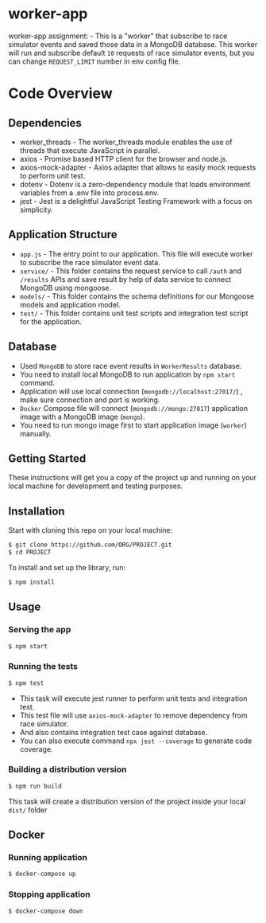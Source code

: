 # worker-app
worker-app assignment: - This is a "worker" that subscribe to race simulator events
and saved those data in a MongoDB database.
This worker will run and subscribe default `10` requests of race simulator events,
but you can change `REQUEST_LIMIT` number in env config file.

# Code Overview

## Dependencies

- worker_threads - The worker_threads module enables the use of threads that execute JavaScript in parallel.
- axios - Promise based HTTP client for the browser and node.js. 
- axios-mock-adapter - Axios adapter that allows to easily mock requests to perform unit test.
- dotenv - Dotenv is a zero-dependency module that loads environment variables from a .env file into process.env.
- jest - Jest is a delightful JavaScript Testing Framework with a focus on simplicity.

## Application Structure

- `app.js` - The entry point to our application. This file will execute worker to subscribe the race simulator event data.
- `service/` - This folder contains the request service to call `/auth` and `/results` APIs and save result by help of data service to connect MongoDB using mongoose.
- `models/` - This folder contains the schema definitions for our Mongoose models and application model.
- `test/` - This folder contains unit test scripts and integration test script for the application.

## Database
- Used `MongoDB` to store race event results in `WorkerResults` database.
- You need to install local MongoDB to run application by `npm start` command.
- Application will use local connection (`mongodb://localhost:27017/`) , make sure connection and port is working.
- `Docker` Compose file will connect (`mongodb://mongo:27017`) application image with a MongoDB image (`mongo`).
- You need to run mongo image first to start application image (`worker`) manually.

## Getting Started

These instructions will get you a copy of the project up and running
on your local machine for development and testing purposes.

## Installation

Start with cloning this repo on your local machine:

```sh
$ git clone https://github.com/ORG/PROJECT.git
$ cd PROJECT
```

To install and set up the library, run:

```sh
$ npm install
```

## Usage

### Serving the app

```sh
$ npm start
```

### Running the tests

```sh
$ npm test
```
- This task will execute jest runner to perform unit tests and integration test.
- This test file will use `axios-mock-adapter` to remove dependency from race simulator.
- And also contains integration test case against database.
- You can also execute command `npx jest --coverage` to generate code coverage.

### Building a distribution version

```sh
$ npm run build
```

This task will create a distribution version of the project
inside your local `dist/` folder

## Docker

### Running application

```bash
$ docker-compose up
```

### Stopping application

```bash
$ docker-compose down
```

